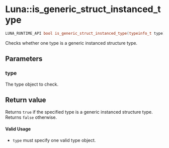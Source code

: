 # Luna::is_generic_struct_instanced_type

```c++
LUNA_RUNTIME_API bool is_generic_struct_instanced_type(typeinfo_t type)
```

Checks whether one type is a generic instanced structure type. 



## Parameters
### type
The type object to check. 

## Return value
Returns `true` if the specified type is a generic instanced structure type. Returns `false` otherwise. 

#### Valid Usage
* `type` must specify one valid type object. 

